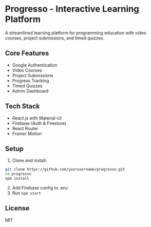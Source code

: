 # Progresso - Interactive Learning Platform

A streamlined learning platform for programming education with video courses, project submissions, and timed quizzes.

## Core Features

- Google Authentication
- Video Courses
- Project Submissions
- Progress Tracking
- Timed Quizzes
- Admin Dashboard

## Tech Stack

- React.js with Material-UI
- Firebase (Auth & Firestore)
- React Router
- Framer Motion

## Setup

1. Clone and install:
```bash
git clone https://github.com/yourusername/progresso.git
cd progresso
npm install
```

2. Add Firebase config to .env
3. Run `npm start`

## License

MIT